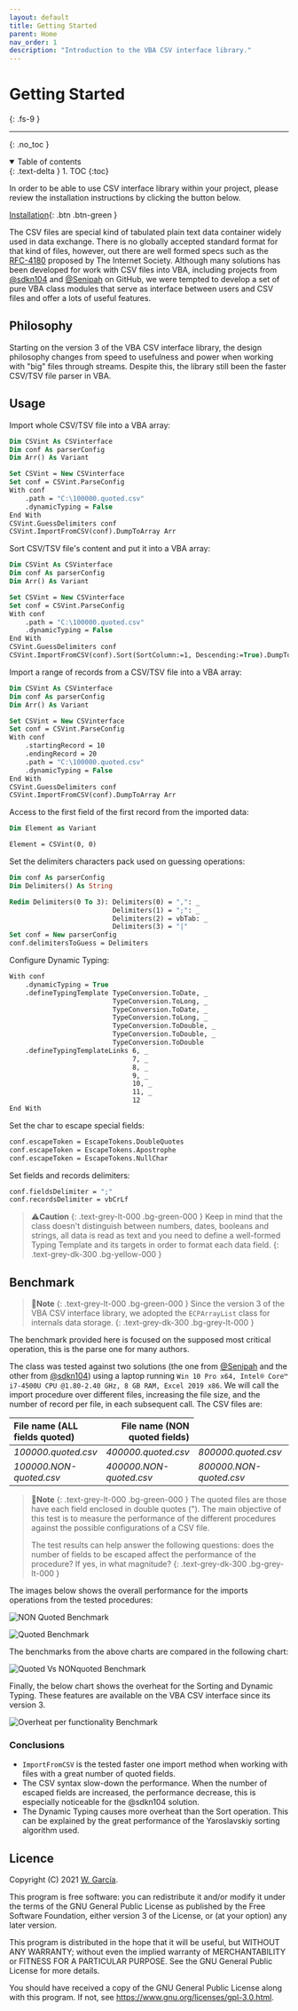 ```yaml
---
layout: default
title: Getting Started
parent: Home
nav_order: 1
description: "Introduction to the VBA CSV interface library."
---
```


# Getting Started
{: .fs-9 }

---

{: .no_toc }

<details open markdown="block">
  <summary>
    Table of contents
  </summary>
  {: .text-delta }
1. TOC
{:toc}
</details>

In order to be able to use CSV interface library within your project, please review the installation instructions by clicking the button below.

[Installation](https://ws-garcia.github.io/VBA-CSV-interface/home/installation.html){: .btn .btn-green }

The CSV files are special kind of tabulated plain text data container widely used in data exchange. There is no globally accepted standard format for that kind of files, however, out there are well formed specs such as the [RFC-4180](https://www.ietf.org/rfc/rfc4180.txt) proposed by The Internet Society.
Although many solutions has been developed for work with CSV files into VBA, including projects from [@sdkn104](https://github.com/sdkn104/VBA-CSV) and [@Senipah](https://github.com/Senipah/VBA-Better-Array) on GitHub, we were tempted to develop a set of pure VBA class modules that serve as interface between users and CSV files and offer a lots of useful features.

## Philosophy
Starting on the version 3 of the VBA CSV interface library, the design philosophy changes from speed to usefulness and power when working with "big" files through streams. Despite this, the library still been the faster CSV/TSV file parser in VBA.

## Usage
Import whole CSV/TSV file into a VBA array:


```vb
Dim CSVint As CSVinterface
Dim conf As parserConfig
Dim Arr() As Variant

Set CSVint = New CSVinterface
Set conf = CSVint.ParseConfig
With conf
    .path = "C:\100000.quoted.csv"
    .dynamicTyping = False
End With
CSVint.GuessDelimiters conf
CSVint.ImportFromCSV(conf).DumpToArray Arr
```

Sort CSV/TSV file's content and put it into a VBA array:

```vb
Dim CSVint As CSVinterface
Dim conf As parserConfig
Dim Arr() As Variant

Set CSVint = New CSVinterface
Set conf = CSVint.ParseConfig
With conf
    .path = "C:\100000.quoted.csv"
    .dynamicTyping = False
End With
CSVint.GuessDelimiters conf
CSVint.ImportFromCSV(conf).Sort(SortColumn:=1, Descending:=True).DumpToArray Arr
```

Import a range of records from a CSV/TSV file into a VBA array:

```vb
Dim CSVint As CSVinterface
Dim conf As parserConfig
Dim Arr() As Variant

Set CSVint = New CSVinterface
Set conf = CSVint.ParseConfig
With conf
    .startingRecord = 10
    .endingRecord = 20
    .path = "C:\100000.quoted.csv"
    .dynamicTyping = False
End With
CSVint.GuessDelimiters conf
CSVint.ImportFromCSV(conf).DumpToArray Arr
```

Access to the first field of the first record from the imported data:

```vb
Dim Element as Variant

Element = CSVint(0, 0)
```

Set the delimiters characters pack used on guessing operations:

```vb
Dim conf As parserConfig
Dim Delimiters() As String

Redim Delimiters(0 To 3): Delimiters(0) = ",": _
                          Delimiters(1) = ";": _
                          Delimiters(2) = vbTab: _
                          Delimiters(3) = "|"
Set conf = New parserConfig
conf.delimitersToGuess = Delimiters
```

Configure Dynamic Typing:

```vb
With conf
    .dynamicTyping = True
    .defineTypingTemplate TypeConversion.ToDate, _
                          TypeConversion.ToLong, _
                          TypeConversion.ToDate, _
                          TypeConversion.ToLong, _
                          TypeConversion.ToDouble, _
                          TypeConversion.ToDouble, _
                          TypeConversion.ToDouble
    .defineTypingTemplateLinks 6, _
                               7, _
                               8, _
                               9, _
                               10, _
                               11, _
                               12
End With
```

Set the char to escape special fields:

```vb
conf.escapeToken = EscapeTokens.DoubleQuotes
conf.escapeToken = EscapeTokens.Apostrophe
conf.escapeToken = EscapeTokens.NullChar
```

Set fields and records delimiters:

```vb
conf.fieldsDelimiter = ";"
conf.recordsDelimiter = vbCrLf
```

>⚠️**Caution**
>{: .text-grey-lt-000 .bg-green-000 }
>Keep in mind that the class doesn't distinguish between numbers, dates, booleans and strings, all data is read as text and you need to define a well-formed Typing Template and its targets in order to format each data field.
{: .text-grey-dk-300 .bg-yellow-000 }

## Benchmark

>📝**Note**
>{: .text-grey-lt-000 .bg-green-000 }
>Since the version 3 of the VBA CSV interface library, we adopted the `ECPArrayList` class for internals data storage.
{: .text-grey-dk-300 .bg-grey-lt-000 }

The benchmark provided here is focused on the supposed most critical operation, this is the parse one for many authors.

The class was tested against two solutions (the one from [@Senipah](https://github.com/Senipah/VBA-Better-Array) and the other from [@sdkn104](https://github.com/sdkn104/VBA-CSV)) using a laptop running `Win 10 Pro x64, Intel® Core™ i7-4500U CPU @1.80-2.40 GHz, 8 GB RAM, Excel 2019 x86`. We will call the import procedure over different files, increasing the file size, and the number of record per file, in each subsequent call. The CSV files are:

<table>
<thead>
<tr>
<th style="text-align: left;"><strong>File name (ALL fields quoted)</strong></th>
<th style="text-align: right;"><strong>File name (NON quoted fields)</strong></th>
</tr>
</thead>
<tbody>
<tr>
<td style="text-align: left;"><em>100000.quoted.csv</em></td>
<td style="text-align: left;"><em>400000.quoted.csv</em></td>
<td style="text-align: left;"><em>800000.quoted.csv</em></td>
<td style="text-align: left;"><em>1600000.quoted.csv</em></td>
</tr>
<tr>
<td style="text-align: left;"><em>100000.NON-quoted.csv</em></td>
<td style="text-align: left;"><em>400000.NON-quoted.csv</em></td>
<td style="text-align: left;"><em>800000.NON-quoted.csv</em></td>
<td style="text-align: left;"><em>1600000.NON-quoted.csv</em></td>
</tr>
</tbody>
</table>

>📝**Note**
>{: .text-grey-lt-000 .bg-green-000 }
>The quoted files are those have each field enclosed in double quotes ("). The main objective of this test is to measure the performance of the different procedures against the possible configurations of a CSV file.
>
>The test results can help answer the following questions: does the number of fields to be escaped affect the performance of the procedure? If yes, in what magnitude?
{: .text-grey-dk-300 .bg-grey-lt-000 }

The images below shows the overall performance for the imports operations from the tested procedures:

![NON Quoted Benchmark](NON-Quoted-performance.png)

![Quoted Benchmark](Quoted-performance.png)

The benchmarks from the above charts are compared in the following chart:

![Quoted Vs NONquoted Benchmark](Quoted-vs-NONquoted.png)

Finally, the below chart shows the overheat for the Sorting and Dynamic Typing. These features are available on the VBA CSV interface since its version 3.

![Overheat per functionality Benchmark](Overheat-per-functionality.png)

### Conclusions

- `ImportFromCSV` is the tested faster one import method when working with files with a great number of quoted fields.
- The CSV syntax slow-down the performance. When the number of escaped fields are increased, the performance decrease, this is especially noticeable for the @sdkn104 solution.
- The Dynamic Typing causes more overheat than the Sort operation. This can be explained by the great performance of the Yaroslavskiy sorting algorithm used. 

## Licence
Copyright (C) 2021  [W. García](https://github.com/ws-garcia/VBA-CSV-interface/).

This program is free software: you can redistribute it and/or modify it under the terms of the GNU General Public License as published by the Free Software Foundation, either version 3 of the License, or (at your option) any later version.

This program is distributed in the hope that it will be useful, but WITHOUT ANY WARRANTY; without even the implied warranty of MERCHANTABILITY or FITNESS FOR A PARTICULAR PURPOSE.  See the GNU General Public License for more details.

You should have received a copy of the GNU General Public License along with this program.  If not, see <https://www.gnu.org/licenses/gpl-3.0.html>.
